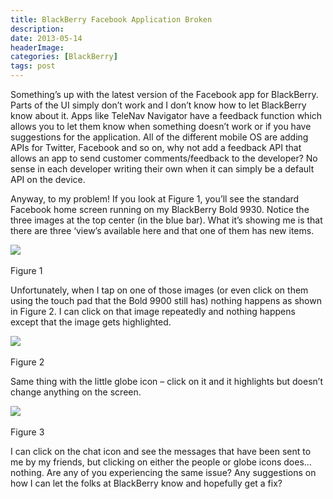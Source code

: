 ```yaml
---
title: BlackBerry Facebook Application Broken
description: 
date: 2013-05-14
headerImage: 
categories: [BlackBerry]
tags: post
---
```


Something’s up with the latest version of the Facebook app for BlackBerry. Parts of the UI simply don’t work and I don’t know how to let BlackBerry know about it. Apps like TeleNav Navigator have a feedback function which allows you to let them know when something doesn’t work or if you have suggestions for the application. All of the different mobile OS are adding APIs for Twitter, Facebook and so on, why not add a feedback API that allows an app to send customer comments/feedback to the developer? No sense in each developer writing their own when it can simply be a default API on the device.

Anyway, to my problem! If you look at Figure 1, you’ll see the standard Facebook home screen running on my BlackBerry Bold 9930. Notice the three images at the top center (in the blue bar). What it’s showing me is that there are three ‘view’s available here and that one of them has new items.

![](/images/stories/2013/blackberry-facebook-1.png) 

Figure 1

Unfortunately, when I tap on one of those images (or even click on them using the touch pad that the Bold 9900 still has) nothing happens as shown in Figure 2. I can click on that image repeatedly and nothing happens except that the image gets highlighted.

![](/images/stories/2013/blackberry-facebook-2.png) 

Figure 2

Same thing with the little globe icon – click on it and it highlights but doesn’t change anything on the screen.

![](/images/stories/2013/blackberry-facebook-3.png) 

Figure 3

I can click on the chat icon and see the messages that have been sent to me by my friends, but clicking on either the people or globe icons does…nothing. Are any of you experiencing the same issue? Any suggestions on how I can let the folks at BlackBerry know and hopefully get a fix?